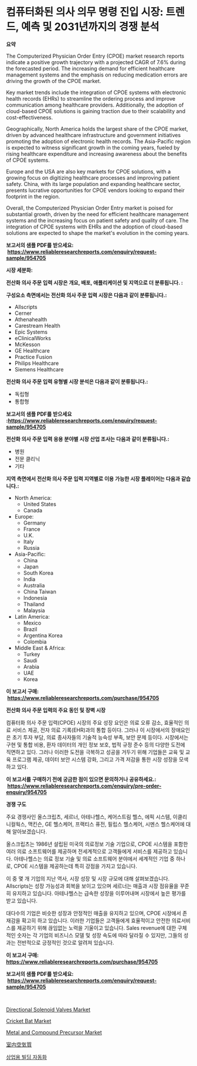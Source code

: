 <p><h1>컴퓨터화된 의사 의무 명령 진입 시장: 트렌드, 예측 및 2031년까지의 경쟁 분석</h1></p><p><strong>요약</strong></p>
<p><p>The Computerized Physician Order Entry (CPOE) market research reports indicate a positive growth trajectory with a projected CAGR of 7.6% during the forecasted period. The increasing demand for efficient healthcare management systems and the emphasis on reducing medication errors are driving the growth of the CPOE market.</p><p>Key market trends include the integration of CPOE systems with electronic health records (EHRs) to streamline the ordering process and improve communication among healthcare providers. Additionally, the adoption of cloud-based CPOE solutions is gaining traction due to their scalability and cost-effectiveness.</p><p>Geographically, North America holds the largest share of the CPOE market, driven by advanced healthcare infrastructure and government initiatives promoting the adoption of electronic health records. The Asia-Pacific region is expected to witness significant growth in the coming years, fueled by rising healthcare expenditure and increasing awareness about the benefits of CPOE systems.</p><p>Europe and the USA are also key markets for CPOE solutions, with a growing focus on digitizing healthcare processes and improving patient safety. China, with its large population and expanding healthcare sector, presents lucrative opportunities for CPOE vendors looking to expand their footprint in the region.</p><p>Overall, the Computerized Physician Order Entry market is poised for substantial growth, driven by the need for efficient healthcare management systems and the increasing focus on patient safety and quality of care. The integration of CPOE systems with EHRs and the adoption of cloud-based solutions are expected to shape the market's evolution in the coming years.</p></p>
<p><strong>보고서의 샘플 PDF를 받으세요: &nbsp;<a href="https://www.reliableresearchreports.com/enquiry/request-sample/954705">https://www.reliableresearchreports.com/enquiry/request-sample/954705</a></strong></p>
<p><strong>시장 세분화:</strong></p>
<p><strong> 전산화 의사 주문 입력 시장은 개요, 배포, 애플리케이션 및 지역으로 더 분류됩니다. :</strong></p>
<p><strong>구성요소 측면에서는 전산화 의사 주문 입력 시장은 다음과 같이 분류됩니다.:</strong></p>
<p><ul><li>Allscripts</li><li>Cerner</li><li>Athenahealth</li><li>Carestream Health</li><li>Epic Systems</li><li>eClinicalWorks</li><li>McKesson</li><li>GE Healthcare</li><li>Practice Fusion</li><li>Philips Healthcare</li><li>Siemens Healthcare</li></ul></p>
<p><strong> 전산화 의사 주문 입력 유형별 시장 분석은 다음과 같이 분류됩니다.:</strong></p>
<p><ul><li>독립형</li><li>통합형</li></ul></p>
<p><strong>보고서의 샘플 PDF를 받으세요 :<a href="https://www.reliableresearchreports.com/enquiry/request-sample/954705">https://www.reliableresearchreports.com/enquiry/request-sample/954705</a></strong></p>
<p><strong> 전산화 의사 주문 입력 응용 분야별 시장 산업 조사는 다음과 같이 분류됩니다.:</strong></p>
<p><ul><li>병원</li><li>전문 클리닉</li><li>기타</li></ul></p>
<p><strong>지역 측면에서 전산화 의사 주문 입력 지역별로 이용 가능한 시장 플레이어는 다음과 같습니다.:</strong></p>
<p><ul>
    <li>
        North America:
        <ul>
            <li>United States</li>
            <li>Canada</li>
        </ul>
    </li>
    <li>
        Europe:
        <ul>
            <li>Germany</li>
            <li>France</li>
            <li>U.K.</li>
            <li>Italy</li>
            <li>Russia</li>
        </ul>
    </li>
    <li>
        Asia-Pacific:
        <ul>
            <li>China</li>
            <li>Japan</li>
            <li>South Korea</li>
            <li>India</li>
            <li>Australia</li>
            <li>China Taiwan</li>
            <li>Indonesia</li>
            <li>Thailand</li>
            <li>Malaysia</li>
        </ul>
    </li>
    <li>
        Latin America:
        <ul>
            <li>Mexico</li>
            <li>Brazil</li>
            <li>Argentina Korea</li>
            <li>Colombia</li>
        </ul>
    </li>
    <li>
        Middle East & Africa:
        <ul>
            <li>Turkey</li>
            <li>Saudi</li>
            <li>Arabia</li>
            <li>UAE</li>
            <li>Korea</li>
        </ul>
    </li>
    </ul></p>
<p><strong>이 보고서 구매: &nbsp;<a href="https://www.reliableresearchreports.com/purchase/954705">https://www.reliableresearchreports.com/purchase/954705</a></strong></p>
<p><strong>전산화 의사 주문 입력의 주요 동인 및 장벽 시장</strong></p>
<p><p>컴퓨터화 의사 주문 입력(CPOE) 시장의 주요 성장 요인은 의료 오류 감소, 효율적인 의료 서비스 제공, 전자 의료 기록(EHR)과의 통합 등이다. 그러나 이 시장에서의 장애요인은 초기 투자 부담, 의료 종사자들의 기술적 능숙성 부족, 보안 문제 등이다. 시장에서는 구현 및 통합 비용, 환자 데이터의 개인 정보 보호, 법적 규정 준수 등의 다양한 도전에 직면하고 있다. 그러나 이러한 도전을 극복하고 성공을 거두기 위해 기업들은 교육 및 교육 프로그램 제공, 데이터 보안 시스템 강화, 그리고 가격 저감을 통한 시장 성장을 모색하고 있다.</p></p>
<p><strong>이 보고서를 구매하기 전에 궁금한 점이 있으면 문의하거나 공유하세요.: &nbsp;<a href="https://www.reliableresearchreports.com/enquiry/pre-order-enquiry/954705">https://www.reliableresearchreports.com/enquiry/pre-order-enquiry/954705</a></strong></p>
<p><strong>경쟁 구도</strong></p>
<p><p>주요 경쟁사인 올스크립츠, 세르너, 아테나헬스, 케어스트림 헬스, 에픽 시스템, 이클리니컬웍스, 맥킨슨, GE 헬스케어, 프랙티스 퓨전, 필립스 헬스케어, 시멘스 헬스케어에 대해 알아보겠습니다. </p><p>올스크립츠는 1986년 설립된 미국의 의료정보 기술 기업으로, CPOE 시스템을 포함한 여러 의료 소프트웨어를 제공하며 전세계적으로 고객들에게 서비스를 제공하고 있습니다. 아테나헬스는 의료 정보 기술 및 의료 소프트웨어 분야에서 세계적인 기업 중 하나로, CPOE 시스템을 제공하는데 특히 강점을 가지고 있습니다. </p><p>이 중 몇 개 기업의 지난 역사, 시장 성장 및 시장 규모에 대해 살펴보겠습니다. Allscripts는 성장 가능성과 회복을 보이고 있으며 세르너는 매출과 시장 점유율을 꾸준히 유지하고 있습니다. 아테나헬스는 급속한 성장을 이루어내며 시장에서 높은 평가를 받고 있습니다. </p><p>대다수의 기업은 비슷한 성장과 안정적인 매출을 유지하고 있으며, CPOE 시장에서 존재감을 확고히 하고 있습니다. 이러한 기업들은 고객들에게 효율적이고 안전한 의료서비스를 제공하기 위해 끊임없는 노력을 기울이고 있습니다. Sales revenue에 대한 구체적인 숫자는 각 기업의 비즈니스 모델 및 성장 속도에 따라 달라질 수 있지만, 그들의 성과는 전반적으로 긍정적인 것으로 알려져 있습니다.</p></p>
<p><strong>이 보고서 구매: &nbsp; <a href="https://www.reliableresearchreports.com/purchase/954705">https://www.reliableresearchreports.com/purchase/954705</a></strong></p>
<p><strong>보고서의 샘플 PDF를 받으세요: &nbsp;<a href="https://www.reliableresearchreports.com/enquiry/request-sample/954705">https://www.reliableresearchreports.com/enquiry/request-sample/954705</a></strong><strong></strong></p>
<p>&nbsp;</p>
<p><p><a href="https://issuu.com/reportprime-2/docs/directional-solenoid-valves-market-size-2030.pptx">Directional Solenoid Valves Market</a></p><p><a href="https://view.publitas.com/reportprime-1/cricket-bat-market-offer-valuable-insights-into-market-size-market-share-market-trends-and-projections-spanning-from-2024-to-2031/">Cricket Bat Market</a></p><p><a href="https://issuu.com/reportprime-2/docs/metal-and-compound-precursor-market-size-2030.pptx">Metal and Compound Precursor Market</a></p><p><a href="https://github.com/oqoeusbvpadwjs08/Market-Research-Report-List-1/blob/main/4982876185300.md">室内空気質</a></p><p><a href="https://github.com/sougarounis/Market-Research-Report-List-2/blob/main/4886178185264.md">상업용 빌딩 자동화</a></p></p>